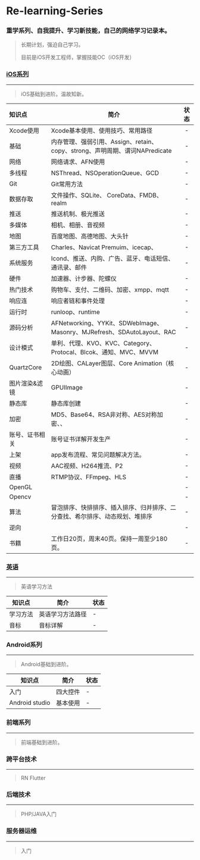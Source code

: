 # Re-learning-Series
### 重学系列、自我提升、学习新技能，自己的网络学习记录本。

> 长期计划，强迫自己学习。
>
> 目前是iOS开发工程师，掌握技能OC（iOS开发）



### [iOS系列](https://github.com/kaqijiang/Re-learn-iOS)

------

> iOS基础到进阶。温故知新。

| 知识点         | 简介                                                         | 状态 |
| :------------- | ------------------------------------------------------------ | :--: |
| Xcode使用      | Xcode基本使用、使用技巧、常用路径                            |  -   |
| 基础           | 内存管理、强弱引用、Assign、retain、copy、strong、声明周期、谓词NAPredicate |  -   |
| 网络           | 网络请求、AFN使用                                            |  -   |
| 多线程         | NSThread、NSOperationQueue、GCD                              |  -   |
| Git            | Git常用方法                                                  |  -   |
| 数据存取       | 文件操作、SQLite、 CoreData、FMDB、realm                     |  -   |
| 推送           | 推送机制、极光推送                                           |  -   |
| 多媒体         | 相机、相册、音视频                                           |  -   |
| 地图           | 百度地图、高德地图、大头针                                   |  -   |
| 第三方工具     | Charles、Navicat Premuim、icecap、                           |  -   |
| 系统服务       | Icond、推送、内购、广告、蓝牙、电话短信、通讯录、邮件        |  -   |
| 硬件           | 加速器、计步器、陀螺仪                                       |  -   |
| 热门技术       | 购物车、支付、二维码、加密、xmpp、mqtt                       |  -   |
| 响应连         | 响应者链和事件处理                                           |  -   |
| 运行时         | runloop、runtime                                             |  -   |
| 源码分析       | AFNetworking、YYKit、SDWebImage、Masonry、MJRefresh、SDAutoLayout、RAC |  -   |
| 设计模式       | 单利、代理、KVO、KVC、Category、Protocal、Blcok、通知、MVC、MVVM |  -   |
| QuartzCore     | 2D绘图、CALayer图层、Core Animation（核心动画）              |  -   |
| 图片渲染&滤镜  | GPUIImage                                                    |  -   |
| 静态库         | 静态库创建                                                   |  -   |
| 加密           | MD5、Base64、RSA非对称、AES对称加密、、                      |  -   |
| 账号、证书相关 | 账号证书详解开发生产                                         |  -   |
| 上架           | app发布流程、常见问题解决方法。                              |  -   |
| 视频           | AAC视频、H264推流、P2                                        |  -   |
| 直播           | RTMP协议、FFmpeg、HLS                                        |  -   |
| OpenGL         |                                                              |  -   |
| Opencv         |                                                              |  -   |
| 算法           | 冒泡排序、快排排序、插入排序、归并排序、二分查找、希尔排序、动态规划、堆排序 |  -   |
| 逆向           |                                                              |  -   |
| 书籍           | 工作日20页，周末40页。保持一周至少180页。                    |  -   |

### [英语](https://github.com/kaqijiang/Re-learn-EN)

------

> 英语学习方法

| 知识点   | 简介             | 状态 |
| -------- | ---------------- | ---- |
| 学习方法 | 英语学习方法路径 | -    |
| 音标     | 音标详解         | -    |

### Android系列

------

> Android基础到进阶。

| 知识点         | 简介     | 状态 |
| -------------- | -------- | ---- |
| 入门           | 四大控件 | -    |
| Android studio | 基本使用 | -    |

### 前端系列

------

> 前端基础到进阶。



### 跨平台技术

------

> RN Flutter



### 后端技术

------

> PHP/JAVA入门



### 服务器运维

------

> 入门

### 